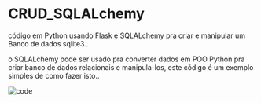 # CRUD_SQLALchemy
código em Python usando Flask e SQLALchemy pra criar e manipular um Banco de dados sqlite3..

o SQLALchemy pode ser usado pra converter dados em POO Python pra criar banco de dados relacionais e manipula-los, este código é um exemplo simples de como fazer isto..


![code](https://user-images.githubusercontent.com/32337958/190876325-120cffe5-8903-4cbc-a282-ea756bd1f360.png)
